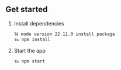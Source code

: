 ## Get started

1. Install dependencies

   ```bash
   ใช้ node version 22.11.0 install package
   รัน npm install
   ```

2. Start the app

   ```bash
   รัน npm start
   ```
